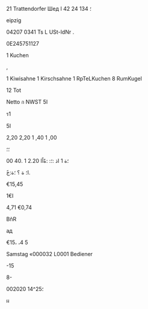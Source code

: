 21 Trattendorfer  Шед
 ؛
134 24 42  ا

eipzig

04207
0341
Ts L
USt-IdNr .

0Ε245751127

1  Kuchen

,

1 Kiwisahne
1
 Kirschsahne
1  RpTeLKuchen
8  RumKugel

12 Tot

Netto  ก
NWST  5ا

ร1

5ا

2,20
2,20
1 ,40
1 ,00

؛؛

؛ة
1
اذ
:؛:
:ةًاًا
2.20
1 .40
00

ًا؛
ة
؟
؛ة:ج.

€15,45

ا€1

4,71
€0,74

BñR

ад

€15،  ،4  5

Samstag
«000032  L0001  Bediener

-15

 8-

00؛25^14 2020

ผ
